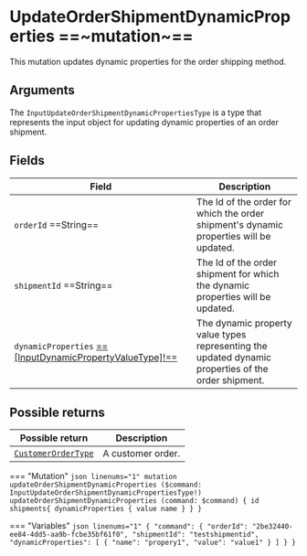 # UpdateOrderShipmentDynamicProperties ==~mutation~==

This mutation updates dynamic properties for the order shipping method.

## Arguments

The `InputUpdateOrderShipmentDynamicPropertiesType` is a type that represents the input object for updating dynamic properties of an order shipment.

## Fields

| Field                                                                                                                | Description                                                                                   |
|----------------------------------------------------------------------------------------------------------------------|-----------------------------------------------------------------------------------------------|
| `orderId`  ==String==                                                                                                | The Id of the order for which the order shipment's dynamic properties will be updated.        |
| `shipmentId`  ==String==                                                                                             | The Id of the order shipment for which the dynamic properties will be updated.                |
| `dynamicProperties` [ ==[InputDynamicPropertyValueType]!== ](../../Profile/Objects/InputDynamicPropertyValueType.md) | The dynamic property value types representing the updated dynamic properties of the order shipment.|


## Possible returns

| Possible return                                                       | Description          	|
|-----------------------------------------------------------------------|---------------------	|
| [`CustomerOrderType`](../objects/customer-order-type.md)           	|  A customer order.  	|


=== "Mutation"
    ```json linenums="1"
    mutation updateOrderShipmentDynamicProperties ($command: InputUpdateOrderShipmentDynamicPropertiesType!)  
    updateOrderShipmentDynamicProperties (command: $command)
    {
        id
        shipments{
            dynamicProperties
            {
                value
                name
            }
        }
    }
    ```

=== "Variables"
    ```json linenums="1"
    {
    "command": {
        "orderId": "2be32440-ee84-4dd5-aa9b-fcbe35bf61f0",
        "shipmentId": "testshipmentid",
        "dynamicProperties": [
        {
            "name": "propery1",
            "value": "value1"
        }
        ]
    }
    }
    ```

